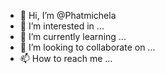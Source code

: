 - 👋 Hi, I’m @Phatmichela
- 👀 I’m interested in ...
- 🌱 I’m currently learning ...
- 💞️ I’m looking to collaborate on ...
- 📫 How to reach me ...

<!---
Phatmichela/Phatmichela is a ✨ special ✨ repository because its `README.md` (this file) appears on your GitHub profile.
You can click the Preview link to take a look at your changes.
--->
